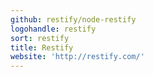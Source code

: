 ```yaml
---
github: restify/node-restify
logohandle: restify
sort: restify
title: Restify
website: 'http://restify.com/'
---
```

